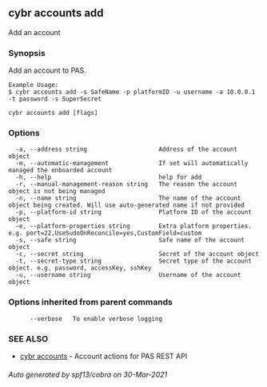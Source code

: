 ## cybr accounts add

Add an account

### Synopsis

Add an account to PAS.
	
	Example Usage:
	$ cybr accounts add -s SafeName -p platformID -u username -a 10.0.0.1 -t password -s SuperSecret

```
cybr accounts add [flags]
```

### Options

```
  -a, --address string                    Address of the account object
  -m, --automatic-management              If set will automatically managed the onboarded account
  -h, --help                              help for add
  -r, --manual-management-reason string   The reason the account object is not being managed
  -n, --name string                       The name of the account object being created. Will use auto-generated name if not provided
  -p, --platform-id string                Platform ID of the account object
  -e, --platform-properties string        Extra platform properties. e.g. port=22,UseSudoOnReconcile=yes,CustomField=custom
  -s, --safe string                       Safe name of the account object
  -c, --secret string                     Secret of the account object
  -t, --secret-type string                Secret type of the account object. e.g. password, accessKey, sshKey
  -u, --username string                   Username of the account object
```

### Options inherited from parent commands

```
      --verbose   To enable verbose logging
```

### SEE ALSO

* [cybr accounts](cybr_accounts.md)	 - Account actions for PAS REST API

###### Auto generated by spf13/cobra on 30-Mar-2021
